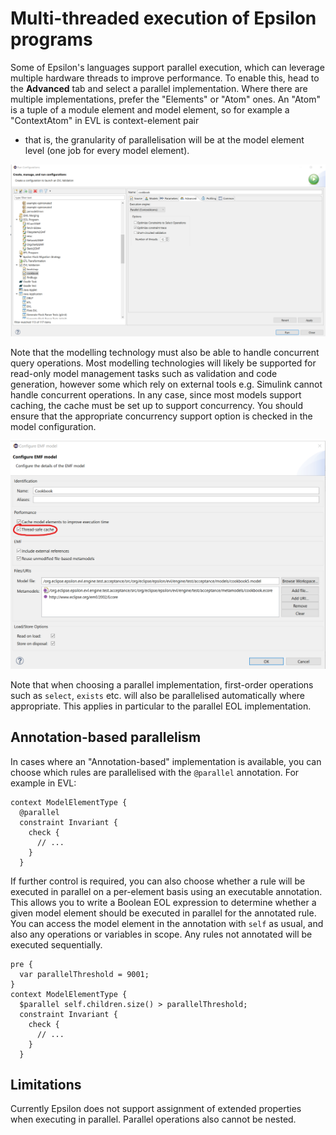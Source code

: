 # Multi-threaded execution of Epsilon programs

Some of Epsilon's languages support parallel execution, which can
leverage multiple hardware threads to improve performance. To enable
this, head to the **Advanced** tab and select a parallel implementation.
Where there are multiple implementations, prefer the "Elements" or
"Atom" ones. An "Atom" is a tuple of a module element and model
element, so for example a "ContextAtom" in EVL is context-element pair
- that is, the granularity of parallelisation will be at the model
element level (one job for every model element).

![](adv-tab.png)

Note that the modelling technology must also be able to handle
concurrent query operations. Most modelling technologies will likely be
supported for read-only model management tasks such as validation and
code generation, however some which rely on external tools e.g. Simulink
cannot handle concurrent operations. In any case, since most models
support caching, the cache must be set up to support concurrency. You
should ensure that the appropriate concurrency support option is checked
in the model configuration.

![](model-conf.png)

Note that when choosing a parallel implementation, first-order
operations such as `select`, `exists` etc. will also be parallelised
automatically where appropriate. This applies in particular to the
parallel EOL implementation.

## Annotation-based parallelism

In cases where an "Annotation-based" implementation is available, you
can choose which rules are parallelised with the `@parallel` annotation.
For example in EVL:

```evl
context ModelElementType {
  @parallel
  constraint Invariant {
    check {
      // ...
    }
  }
```

If further control is required, you can also choose whether a rule will
be executed in parallel on a per-element basis using an executable
annotation. This allows you to write a Boolean EOL expression to
determine whether a given model element should be executed in parallel
for the annotated rule. You can access the model element in the
annotation with `self` as usual, and also any operations or variables in
scope. Any rules not annotated will be executed sequentially.

```evl
pre {
  var parallelThreshold = 9001;
}
context ModelElementType {
  $parallel self.children.size() > parallelThreshold;
  constraint Invariant {
    check {
      // ...
    }
  }
```

## Limitations
Currently Epsilon does not support assignment of extended properties
when executing in parallel. Parallel operations also cannot be nested.
